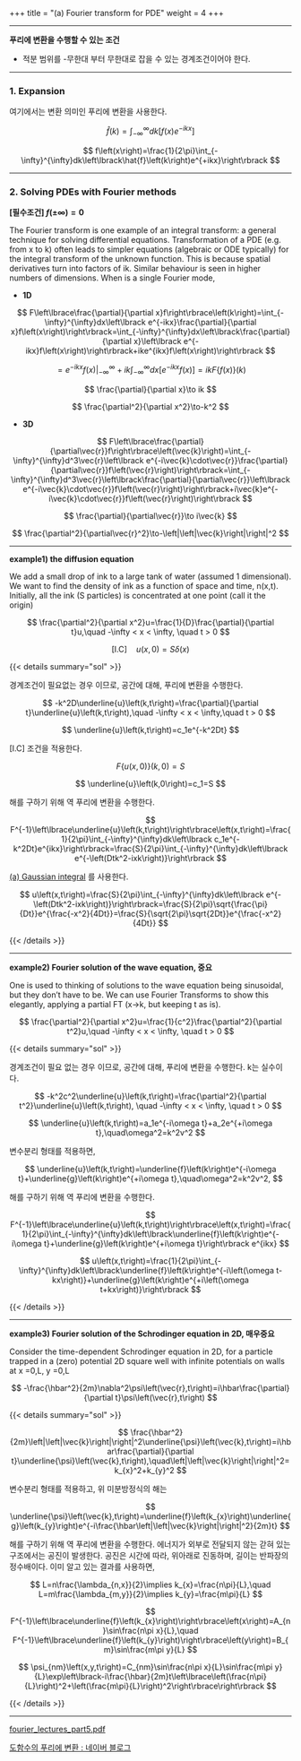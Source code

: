 +++
title = "(a) Fourier transform for PDE"
weight = 4
+++

---

**푸리에 변환을 수행할 수 있는 조건**

- 적분 범위를 -무한대 부터 무한대로 잡을 수 있는 경계조건이어야 한다.

---

### 1. Expansion

여기에서는 변환 의미인 푸리에 변환을 사용한다.

$$
\hat{f}\left(k\right)=\int_{-\infty}^{\infty}dk\left\lbrack f\left(x\right)e^{-ikx}\right\rbrack
$$

$$
f\left(x\right)=\frac{1}{2\pi}\int_{-\infty}^{\infty}dk\left\lbrack\hat{f}\left(k\right)e^{+ikx}\right\rbrack
$$

---

### 2. Solving PDEs with Fourier methods

**[필수조건] $f(\pm\infty)=0$**

The Fourier transform is one example of an integral transform: a general technique for solving
differential equations. Transformation of a PDE (e.g. from x to k) often leads to simpler equations (algebraic or ODE typically) for the integral transform of the unknown function. This is because spatial derivatives
turn into factors of ik. Similar behaviour is seen in higher numbers of dimensions. When is a
single Fourier mode,

- **1D**

$$
F\left\lbrace\frac{\partial}{\partial x}f\right\rbrace\left(k\right)=\int_{-\infty}^{\infty}dx\left\lbrack e^{-ikx}\frac{\partial}{\partial x}f\left(x\right)\right\rbrack=\int_{-\infty}^{\infty}dx\left\lbrack\frac{\partial}{\partial x}\left\lbrack e^{-ikx}f\left(x\right)\right\rbrack+ike^{ikx}f\left(x\right)\right\rbrack
$$

$$
=\left.e^{-ikx}f\left(x\right)\right|_{-\infty}^{\infty}+ik\int_{-\infty}^{\infty}dx\left\lbrack e^{-ikx}f\left(x\right)\right\rbrack=ikF\left\lbrace f\left(x\right)\right\rbrace\left(k\right)
$$

$$
\frac{\partial}{\partial x}\to ik
$$

$$
\frac{\partial^2}{\partial x^2}\to-k^2
$$

- **3D**

$$
F\left\lbrace\frac{\partial}{\partial\vec{r}}f\right\rbrace\left(\vec{k}\right)=\int_{-\infty}^{\infty}d^3\vec{r}\left\lbrack e^{-i\vec{k}\cdot\vec{r}}\frac{\partial}{\partial\vec{r}}f\left(\vec{r}\right)\right\rbrack=\int_{-\infty}^{\infty}d^3\vec{r}\left\lbrack\frac{\partial}{\partial\vec{r}}\left\lbrack e^{-i\vec{k}\cdot\vec{r}}f\left(\vec{r}\right)\right\rbrack+i\vec{k}e^{-i\vec{k}\cdot\vec{r}}f\left(\vec{r}\right)\right\rbrack
$$

$$
\frac{\partial}{\partial\vec{r}}\to i\vec{k}
$$

$$
\frac{\partial^2}{\partial\vec{r}^2}\to-\left|\left|\vec{k}\right|\right|^2
$$

---

**example1) the diffusion equation**

We add a small drop of ink to a large tank of water (assumed 1 dimensional). We want to find the density of ink as a function of space and time, n(x,t). Initially, all the ink (S particles) is concentrated at one point (call it the origin)

$$
\frac{\partial^2}{\partial x^2}u=\frac{1}{D}\frac{\partial}{\partial t}u,\quad -\infty < x < \infty, \quad t > 0
$$

$$
\text{[I.C]}\quad u\left(x,0\right)=S\delta\left(x\right)
$$

{{< details summary="sol" >}}
    
경계조건이 필요없는 경우 이므로, 공간에 대해, 푸리에 변환을 수행한다.
    
$$
-k^2D\underline{u}\left(k,t\right)=\frac{\partial}{\partial t}\underline{u}\left(k,t\right),\quad -\infty < x < \infty,\quad t > 0
$$

$$
\underline{u}\left(k,t\right)=c_1e^{-k^2Dt}
$$
    
[I.C] 조건을 적용한다.
    
$$
F\left\lbrace u\left(x,0\right)\right\rbrace\left(k,0\right)=S
$$
    
$$
\underline{u}\left(k,0\right)=c_1=S
$$
    
해를 구하기 위해 역 푸리에 변환을 수행한다.
    
$$
F^{-1}\left\lbrace\underline{u}\left(k,t\right)\right\rbrace\left(x,t\right)=\frac{1}{2\pi}\int_{-\infty}^{\infty}dk\left\lbrack c_1e^{-k^2Dt}e^{ikx}\right\rbrack=\frac{S}{2\pi}\int_{-\infty}^{\infty}dk\left\lbrack e^{-\left(Dtk^2-ixk\right)}\right\rbrack
$$
    
[(a) Gaussian integral](https://www.notion.so/a-Gaussian-integral-1cc8bc3f140681639295fb6bf0fd44d6?pvs=21) 를 사용한다.
    
$$
u\left(x,t\right)=\frac{S}{2\pi}\int_{-\infty}^{\infty}dk\left\lbrack e^{-\left(Dtk^2-ixk\right)}\right\rbrack=\frac{S}{2\pi}\sqrt{\frac{\pi}{Dt}}e^{\frac{-x^2}{4Dt}}=\frac{S}{\sqrt{2\pi}\sqrt{2Dt}}e^{\frac{-x^2}{4Dt}}
$$

{{< /details >}}

---

**example2) Fourier solution of the wave equation, 중요**

One is used to thinking of solutions to the wave equation being sinusoidal, but they don’t have to be. We can use Fourier Transforms to show this elegantly, applying a partial FT (x→k, but keeping t as is).

$$
\frac{\partial^2}{\partial x^2}u=\frac{1}{c^2}\frac{\partial^2}{\partial t^2}u,\quad -\infty < x < \infty, \quad t > 0
$$

{{< details summary="sol" >}}

경계조건이 필요 없는 경우 이므로, 공간에 대해, 푸리에 변환을 수행한다. k는 실수이다.

$$    
-k^2c^2\underline{u}\left(k,t\right)=\frac{\partial^2}{\partial t^2}\underline{u}\left(k,t\right), \quad -\infty < x < \infty, \quad t > 0
$$
 
$$
\underline{u}\left(k,t\right)=a_1e^{-i\omega t}+a_2e^{+i\omega t},\quad\omega^2=k^2v^2
$$
    
변수분리 형태를 적용하면,
    
$$
\underline{u}\left(k,t\right)=\underline{f}\left(k\right)e^{-i\omega t}+\underline{g}\left(k\right)e^{+i\omega t},\quad\omega^2=k^2v^2,
$$
      
해를 구하기 위해 역 푸리에 변환을 수행한다.
    
$$
F^{-1}\left\lbrace\underline{u}\left(k,t\right)\right\rbrace\left(x,t\right)=\frac{1}{2\pi}\int_{-\infty}^{\infty}dk\left\lbrack\underline{f}\left(k\right)e^{-i\omega t}+\underline{g}\left(k\right)e^{+i\omega t}\right\rbrack e^{ikx}
$$
    
$$
u\left(x,t\right)=\frac{1}{2\pi}\int_{-\infty}^{\infty}dk\left\lbrack\underline{f}\left(k\right)e^{-i\left(\omega t-kx\right)}+\underline{g}\left(k\right)e^{+i\left(\omega t+kx\right)}\right\rbrack
$$
    
{{< /details >}}

---

**example3) Fourier solution of the Schrodinger equation in 2D, 매우중요**

Consider the time-dependent Schrodinger equation in 2D, for a particle trapped in a (zero) potential 2D square well with infinite potentials on walls at x =0,L, y =0,L

$$
-\frac{\hbar^2}{2m}\nabla^2\psi\left(\vec{r},t\right)=i\hbar\frac{\partial}{\partial t}\psi\left(\vec{r},t\right)
$$

{{< details summary="sol" >}}
   
$$
\frac{\hbar^2}{2m}\left|\left|\vec{k}\right|\right|^2\underline{\psi}\left(\vec{k},t\right)=i\hbar\frac{\partial}{\partial t}\underline{\psi}\left(\vec{k},t\right),\quad\left|\left|\vec{k}\right|\right|^2=k_{x}^2+k_{y}^2
$$

    
변수분리 형태를 적용하고, 위 미분방정식의 해는
    
$$
\underline{\psi}\left(\vec{k},t\right)=\underline{f}\left(k_{x}\right)\underline{g}\left(k_{y}\right)e^{-i\frac{\hbar\left|\left|\vec{k}\right|\right|^2}{2m}t}
$$

해를 구하기 위해 역 푸리에 변환을 수행한다. 에너지가 외부로 전달되지 않는 갇혀 있는 구조에서는 공진이 발생한다. 공진은 시간에 따라, 위아래로 진동하며, 길이는 반파장의 정수배이다. 이미 알고 있는 결과를 사용하면,
    
$$
L=n\frac{\lambda_{n,x}}{2}\implies k_{x}=\frac{n\pi}{L},\quad L=m\frac{\lambda_{m,y}}{2}\implies k_{y}=\frac{m\pi}{L}
$$
    
$$
F^{-1}\left\lbrace\underline{f}\left(k_{x}\right)\right\rbrace\left(x\right)=A_{n}\sin\frac{n\pi x}{L},\quad F^{-1}\left\lbrace\underline{f}\left(k_{y}\right)\right\rbrace\left(y\right)=B_{m}\sin\frac{m\pi y}{L}
$$
    
$$
\psi_{nm}\left(x,y,t\right)=C_{nm}\sin\frac{n\pi x}{L}\sin\frac{m\pi y}{L}\exp\left\lbrack-i\frac{\hbar}{2m}t\left\lbrace\left(\frac{n\pi}{L}\right)^2+\left(\frac{m\pi}{L}\right)^2\right\rbrace\right\rbrack
$$
    
{{< /details >}}

---

[fourier_lectures_part5.pdf](fourier_lectures_part5.pdf)

[도함수의 푸리에 변환 : 네이버 블로그](https://blog.naver.com/pro_000/220850807099)